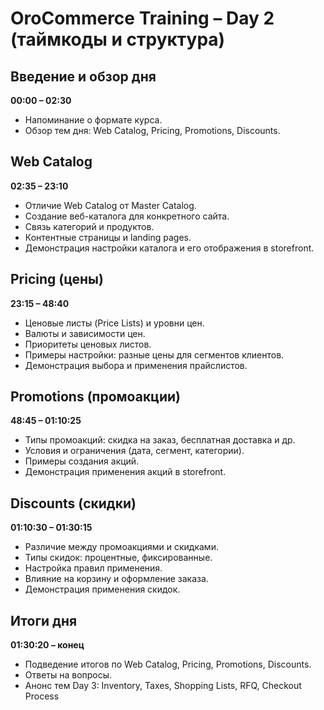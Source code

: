 # OroCommerce Training – Day 2 (таймкоды и структура)

## Введение и обзор дня
**00:00 – 02:30**
* Напоминание о формате курса.
* Обзор тем дня: Web Catalog, Pricing, Promotions, Discounts.

## Web Catalog
**02:35 – 23:10**
* Отличие Web Catalog от Master Catalog.
* Создание веб-каталога для конкретного сайта.
* Связь категорий и продуктов.
* Контентные страницы и landing pages.
* Демонстрация настройки каталога и его отображения в storefront.

## Pricing (цены)
**23:15 – 48:40**
* Ценовые листы (Price Lists) и уровни цен.
* Валюты и зависимости цен.
* Приоритеты ценовых листов.
* Примеры настройки: разные цены для сегментов клиентов.
* Демонстрация выбора и применения прайслистов.

## Promotions (промоакции)
**48:45 – 01:10:25**
* Типы промоакций: скидка на заказ, бесплатная доставка и др.
* Условия и ограничения (дата, сегмент, категории).
* Примеры создания акций.
* Демонстрация применения акций в storefront.

## Discounts (скидки)
**01:10:30 – 01:30:15**
* Различие между промоакциями и скидками.
* Типы скидок: процентные, фиксированные.
* Настройка правил применения.
* Влияние на корзину и оформление заказа.
* Демонстрация применения скидок.

## Итоги дня
**01:30:20 – конец**
* Подведение итогов по Web Catalog, Pricing, Promotions, Discounts.
* Ответы на вопросы.
* Анонс тем Day 3: Inventory, Taxes, Shopping Lists, RFQ, Checkout Process
